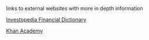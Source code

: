 links to external websites with more in depth information

[Investopedia Financial Dictionary](https://www.investopedia.com/financial-term-dictionary-4769738)

[Khan Academy](https://www.khanacademy.org/economics-finance-domain/core-finance)
